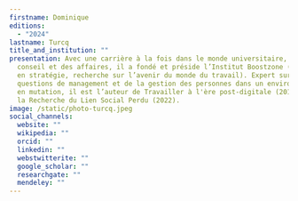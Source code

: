 ```yaml
---
firstname: Dominique
editions:
  - "2024"
lastname: Turcq
title_and_institution: ""
presentation: Avec une carrière à la fois dans le monde universitaire, du
  conseil et des affaires, il a fondé et préside l’Institut Boostzone (conseil
  en stratégie, recherche sur l’avenir du monde du travail). Expert sur les
  questions de management et de la gestion des personnes dans un environnement
  en mutation, il est l’auteur de Travailler à l'ère post-digitale (2019) et A
  la Recherche du Lien Social Perdu (2022).
image: /static/photo-turcq.jpeg
social_channels:
  website: ""
  wikipedia: ""
  orcid: ""
  linkedin: ""
  webstwitterite: ""
  google_scholar: ""
  researchgate: ""
  mendeley: ""
---
```

